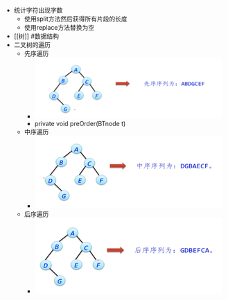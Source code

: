 - 统计字符出现字数
	- 使用split方法然后获得所有片段的长度
	- 使用replace方法替换为空
- [[树]] #数据结构
- 二叉树的遍历
	- 先序遍历
		- ![image.png](../assets/image_1695911709943_0.png)
		- private void preOrder(BTnode<Character> t)
	- 中序遍历
		- ![image.png](../assets/image_1695911700708_0.png)
	- 后序遍历
		- ![image.png](../assets/image_1695911682910_0.png)